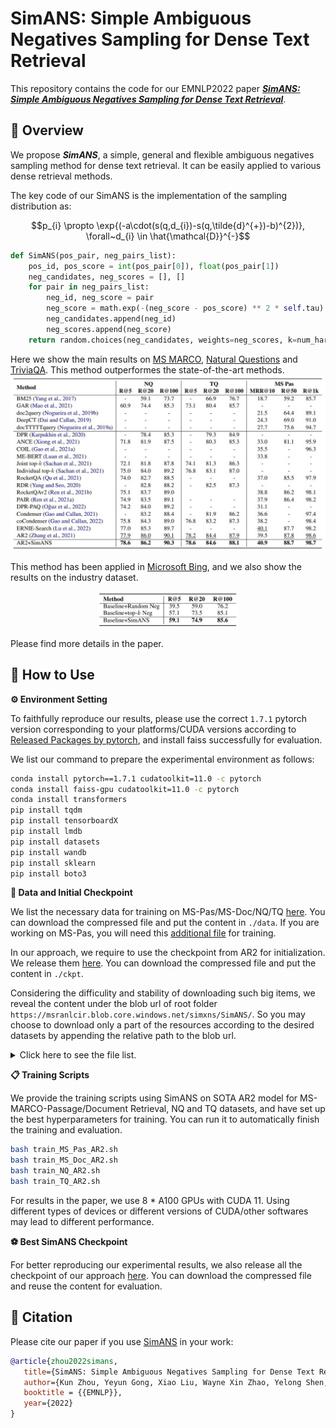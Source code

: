 # SimANS: Simple Ambiguous Negatives Sampling for Dense Text Retrieval

This repository contains the code for our EMNLP2022 paper [***SimANS: Simple Ambiguous Negatives Sampling for Dense Text Retrieval***](https://arxiv.org/abs/2210.11773).


## 🚀 Overview

We propose ***SimANS***, a simple, general and flexible ambiguous negatives sampling method for dense text retrieval. It can be easily applied to various dense retrieval methods.

The key code of our SimANS is the implementation of the sampling distribution as:

$$p_{i} \propto \exp{(-a\cdot(s(q,d_{i})-s(q,\tilde{d}^{+})-b)^{2})}, \forall~d_{i} \in \hat{\mathcal{D}}^{-}$$

```python
def SimANS(pos_pair, neg_pairs_list):
    pos_id, pos_score = int(pos_pair[0]), float(pos_pair[1])
    neg_candidates, neg_scores = [], []
    for pair in neg_pairs_list:
        neg_id, neg_score = pair
        neg_score = math.exp(-(neg_score - pos_score) ** 2 * self.tau)
        neg_candidates.append(neg_id)
        neg_scores.append(neg_score)
    return random.choices(neg_candidates, weights=neg_scores, k=num_hard_negatives)
```

Here we show the main results on [MS MARCO](https://microsoft.github.io/msmarco/), [Natural Questions](https://ai.google.com/research/NaturalQuestions/) and [TriviaQA](http://nlp.cs.washington.edu/triviaqa/). This method outperformes the state-of-the-art methods.
![SimANS Main Result](figs/simans_main_result.jpg)

This method has been applied in [Microsoft Bing](https://www.bing.com/), and we also show the results on the industry dataset.
<!-- ![SimANS Industry Result](figs/simans_industry_result.jpg) -->
<div align=center> <img src="figs/simans_industry_result.jpg" width = 45%/> </div>

Please find more details in the paper.


## 🙋 How to Use

**⚙️ Environment Setting**

To faithfully reproduce our results, please use the correct `1.7.1` pytorch version corresponding to your platforms/CUDA versions according to [Released Packages by pytorch](https://anaconda.org/pytorch/pytorch), and install faiss successfully for evaluation.

We list our command to prepare the experimental environment as follows:
```bash
conda install pytorch==1.7.1 cudatoolkit=11.0 -c pytorch
conda install faiss-gpu cudatoolkit=11.0 -c pytorch
conda install transformers
pip install tqdm
pip install tensorboardX
pip install lmdb
pip install datasets
pip install wandb
pip install sklearn
pip install boto3
```

**💾 Data and Initial Checkpoint**

We list the necessary data for training on MS-Pas/MS-Doc/NQ/TQ [here](https://msranlcir.blob.core.windows.net/simxns/SimANS/data.zip). You can download the compressed file and put the content in `./data`.
If you are working on MS-Pas, you will need this [additional file](https://msranlcir.blob.core.windows.net/simxns/SimANS/data/MS-Pas/qrels.train.addition.tsv) for training.

In our approach, we require to use the checkpoint from AR2 for initialization. We release them [here](https://msranlcir.blob.core.windows.net/simxns/SimANS/ckpt.zip). You can download the compressed file and put the content in `./ckpt`.

Considering the difficulity and stability of downloading such big items, we reveal the content under the blob url of root folder `https://msranlcir.blob.core.windows.net/simxns/SimANS/`.
So you may choose to download only a part of the resources according to the desired datasets by appending the relative path to the blob url.

<details>
<summary>Click here to see the file list.</summary>
<pre><code>
INFO: best_simans_ckpt.zip;  Content Length: 7.74 GiB
INFO: ckpt.zip;  Content Length: 19.63 GiB
INFO: data.zip;  Content Length: 18.43 GiB
INFO: best_simans_ckpt/NQ/checkpoint-30000;  Content Length: 2.45 GiB
INFO: best_simans_ckpt/NQ/log.txt;  Content Length: 298.44 KiB
INFO: data/psgs_w100.tsv;  Content Length: 12.76 GiB
INFO: ckpt/MS-Doc/checkpoint-20000;  Content Length: 1.39 GiB
INFO: ckpt/MS-Doc/checkpoint-reranker20000;  Content Length: 1.39 GiB
INFO: ckpt/NQ/checkpoint-reranker26000;  Content Length: 3.75 GiB
INFO: ckpt/NQ/nq_fintinue.pkl;  Content Length: 2.45 GiB
INFO: best_simans_ckpt/MS-Doc/checkpoint-25000;  Content Length: 1.39 GiB
INFO: best_simans_ckpt/MS-Doc/log.txt;  Content Length: 78.32 KiB
INFO: data/TQ/dev_ce_0.json;  Content Length: 646.60 MiB
INFO: data/TQ/train_ce_0.json;  Content Length: 5.62 GiB
INFO: data/TQ/trivia-dev.qa.csv;  Content Length: 3.03 MiB
INFO: data/TQ/trivia-test.qa.csv;  Content Length: 3.91 MiB
INFO: data/TQ/trivia-train.qa.csv;  Content Length: 26.67 MiB
INFO: best_simans_ckpt/TQ/checkpoint-10000;  Content Length: 2.45 GiB
INFO: best_simans_ckpt/TQ/log.txt;  Content Length: 99.44 KiB
INFO: data/MS-Doc/dev_ce_0.tsv;  Content Length: 15.97 MiB
INFO: data/MS-Doc/msmarco-docdev-qrels.tsv;  Content Length: 105.74 KiB
INFO: data/MS-Doc/msmarco-docdev-queries.tsv;  Content Length: 215.14 KiB
INFO: data/MS-Doc/msmarco-docs.tsv;  Content Length: 21.32 GiB
INFO: data/MS-Doc/msmarco-doctrain-qrels.tsv;  Content Length: 7.19 MiB
INFO: data/MS-Doc/msmarco-doctrain-queries.tsv;  Content Length: 14.76 MiB
INFO: data/MS-Doc/train_ce_0.tsv;  Content Length: 1.13 GiB
INFO: best_simans_ckpt/MS-Pas/checkpoint-20000;  Content Length: 2.45 GiB
INFO: best_simans_ckpt/MS-Pas/log.txt;  Content Length: 82.74 KiB
INFO: ckpt/TQ/checkpoint-reranker34000;  Content Length: 3.75 GiB
INFO: ckpt/TQ/triviaqa_fintinue.pkl;  Content Length: 2.45 GiB
INFO: ckpt/MS-Pas/checkpoint-20000;  Content Length: 2.45 GiB
INFO: ckpt/MS-Pas/checkpoint-reranker20000;  Content Length: 3.75 GiB
INFO: data/MS-Pas/dev.query.txt;  Content Length: 283.39 KiB
INFO: data/MS-Pas/para.title.txt;  Content Length: 280.76 MiB
INFO: data/MS-Pas/para.txt;  Content Length: 2.85 GiB
INFO: data/MS-Pas/qrels.dev.tsv;  Content Length: 110.89 KiB
INFO: data/MS-Pas/qrels.train.addition.tsv;  Content Length: 5.19 MiB
INFO: data/MS-Pas/qrels.train.tsv;  Content Length: 7.56 MiB
INFO: data/MS-Pas/train.query.txt;  Content Length: 19.79 MiB
INFO: data/MS-Pas/train_ce_0.tsv;  Content Length: 1.68 GiB
INFO: ckpt/MS-Doc/adore-star/config.json;  Content Length: 1.37 KiB
INFO: ckpt/MS-Doc/adore-star/pytorch_model.bin;  Content Length: 480.09 MiB
INFO: data/NQ/dev_ce_0.json;  Content Length: 632.98 MiB
INFO: data/NQ/nq-dev.qa.csv;  Content Length: 605.48 KiB
INFO: data/NQ/nq-test.qa.csv;  Content Length: 289.99 KiB
INFO: data/NQ/nq-train.qa.csv;  Content Length: 5.36 MiB
INFO: data/NQ/train_ce_0.json;  Content Length: 5.59 GiB
</code></pre>
</details>



**📋 Training Scripts**

We provide the training scripts using SimANS on SOTA AR2 model for MS-MARCO-Passage/Document Retrieval, NQ and TQ datasets, and have set up the best hyperparameters for training. You can run it to automatically finish the training and evaluation.
```bash
bash train_MS_Pas_AR2.sh
bash train_MS_Doc_AR2.sh
bash train_NQ_AR2.sh
bash train_TQ_AR2.sh
```

For results in the paper, we use 8 * A100 GPUs with CUDA 11. Using different types of devices or different versions of CUDA/other softwares may lead to different performance.

**⚽ Best SimANS Checkpoint**

For better reproducing our experimental results, we also release all the checkpoint of our approach [here](https://msranlcir.blob.core.windows.net/simxns/SimANS/best_simans_ckpt.zip). You can download the compressed file and reuse the content for evaluation.


## 📜 Citation

Please cite our paper if you use [SimANS](https://arxiv.org/abs/2210.11773) in your work:
```bibtex
@article{zhou2022simans,
   title={SimANS: Simple Ambiguous Negatives Sampling for Dense Text Retrieval},
   author={Kun Zhou, Yeyun Gong, Xiao Liu, Wayne Xin Zhao, Yelong Shen, Anlei Dong, Jingwen Lu, Rangan Majumder, Ji-Rong Wen, Nan Duan and Weizhu Chen},
   booktitle = {{EMNLP}},
   year={2022}
}
```
